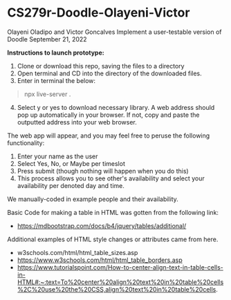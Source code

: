 # CS279r-Doodle-Olayeni-Victor

Olayeni Oladipo and Victor Goncalves
Implement a user-testable version of Doodle
September 21, 2022

**Instructions to launch prototype:**
1) Clone or download this repo, saving the files to a directory
2) Open terminal and CD into the directory of the downloaded files.
3) Enter in terminal the below:
> npx live-server .
4) Select y or yes to download necessary library.
A web address should pop up automatically in your browser.
If not, copy and paste the outputted address into your web browser. 

The web app will appear, and you may feel free to peruse the following functionality:

1) Enter your name as the user
2) Select Yes, No, or Maybe per timeslot
3) Press submit (though nothing will happen when you do this)
4) This process allows you to see other's availability and select your availability per denoted day and time.

We manually-coded in example people and their availability.

Basic Code for making a table in HTML was gotten from the following link:
- https://mdbootstrap.com/docs/b4/jquery/tables/additional/

Additional examples of HTML style changes or attributes came from here.
- w3schools.com/html/html_table_sizes.asp
- https://www.w3schools.com/html/html_table_borders.asp
- https://www.tutorialspoint.com/How-to-center-align-text-in-table-cells-in-HTML#:~:text=To%20center%20align%20text%20in%20table%20cells%2C%20use%20the%20CSS,align%20text%20in%20table%20cells.
